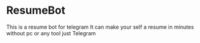 # ResumeBot

This is a resume bot for telegram
It can make your self a resume in minutes without pc or any tool just Telegram
